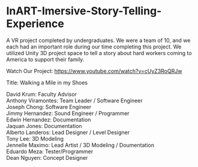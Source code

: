 # InART-Imersive-Story-Telling-Experience
A VR project completed by undergraduates. We were a team of 10, and we each had an important role during our time completing this project. We utilized Unity 3D project space to tell a story about hard workers coming to America to support their family.<br />

Watch Our Project: https://www.youtube.com/watch?v=cUyZ3RoQRJw<br />

Title: Walking a Mile in my Shoes<br />

David Krum:        	Faculty Advisor	<br />
Anthony Viramontes:	Team Leader / Software Engineer<br />
Joseph Chong:	      Software Engineer	<br />
Jimmy Hernandez:	  Sound Engineer / Programmer	<br />
Edwin Hernandez:	  Documentation<br />
Jaquan Jones:       Documentation	<br />
Alberto Landeros:	  Lead Designer / Level Designer	<br />
Tony Lee:	          3D Modeling	<br />
Jennelle Maximo:	  Lead Artist / 3D Modeling / Doumentation	<br />
Eduardo Meza:	      Tester/Programmer	<br />
Dean Nguyen:	      Concept Designer<br />
